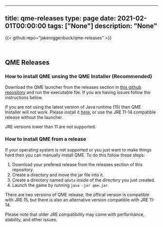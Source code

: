 
---
title: qme-releases
type: page
date: 2021-02-01T00:00:00
tags: ["None"]
description: "None"
---

{{< github repo="jakeroggenbuck/qme-releases" >}}

<br>

## QME Releases

### How to install QME unsing the QME Installer (Recommended)

Download the QME launcher from the releases section in [this github repository](https://www.github.com/qmegame/qme-launcher) and run the executable file. If you are having issues follow the instructions below.

If you are not using the latest version of Java runtime (15) then QME Installer will not work. Please install it [here](https://developers.redhat.com/products/openjdk/download), or use the JRE 11-14 compatible release without the launcher.

JRE versions lower than 11 are not supported.

### How to install QME from a release

If your operating system is not supported or you just want to make things hard then you can manually install QME. To do this follow these steps:

1. Download your prefered release from the releases section of this repository.
2. Create a directory and move the jar file into it.
3. Create a directory named `qdata` inside of the directory you just created.
4. Launch the game by running `java -jar qme.jar`.

There are two versions of QME release, the offical version is compatible with JRE 15, but there is also an alternative version compatible with JRE 11-14.

Please note that older JRE compatibility may come with performance, stability, and other issues.
